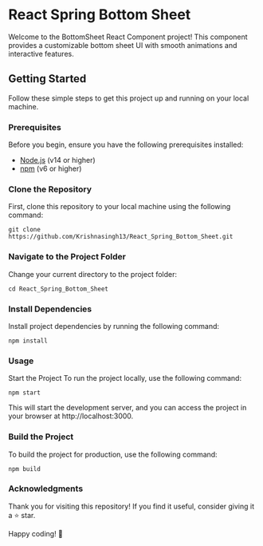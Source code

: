 # React Spring Bottom Sheet

Welcome to the BottomSheet React Component project! This component provides a customizable bottom sheet UI with smooth animations and interactive features.

## Getting Started

Follow these simple steps to get this project up and running on your local machine.

### Prerequisites

Before you begin, ensure you have the following prerequisites installed:

- [Node.js](https://nodejs.org/) (v14 or higher)
- [npm](https://www.npmjs.com/) (v6 or higher)

### Clone the Repository

First, clone this repository to your local machine using the following command:

```shell
git clone https://github.com/Krishnasingh13/React_Spring_Bottom_Sheet.git
```
### Navigate to the Project Folder
Change your current directory to the project folder:

```shell
cd React_Spring_Bottom_Sheet
```
### Install Dependencies
Install project dependencies by running the following command:

```shell
npm install
```

### Usage
Start the Project
To run the project locally, use the following command:

```shell
npm start
```
This will start the development server, and you can access the project in your browser at http://localhost:3000.

### Build the Project
To build the project for production, use the following command:
```shell
npm build
```

### Acknowledgments
Thank you for visiting this repository! If you find it useful, consider giving it a ⭐️ star.

Happy coding! 🚀
